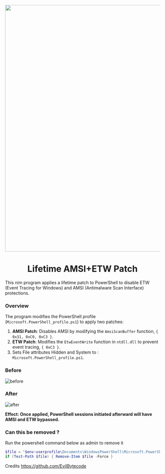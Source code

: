 <p align="center">
<img src="https://github.com/Chainski/Lifetime-Amsi-EtwPatch/assets/96607632/1933768a-15b8-4f32-808c-8ebc49a82680", width="800", height="800">
</p>

<h1 align="center">Lifetime AMSI+ETW Patch</h1>

This nim program applies a lifetime patch to PowerShell to disable ETW (Event Tracing for Windows) and AMSI (Antimalware Scan Interface) protections.

### Overview
The program modifies the PowerShell profile (`Microsoft.PowerShell_profile.ps1`) to apply two patches:

1. **AMSI Patch**: Disables AMSI by modifying the `AmsiScanBuffer` function, ```{ 0x31, 0xC0, 0xC3 }```.
2. **ETW Patch**: Modifies the `EtwEventWrite` function in `ntdll.dll` to prevent event tracing, ```{ 0xC3 }```.
3. Sets File attributes Hidden and System to : `Microsoft.PowerShell_profile.ps1`.


### Before
![before](https://github.com/Chainski/Lifetime-Amsi-EtwPatch/assets/96607632/0de546cf-5f0a-46a0-b7f8-25fd07d688a8)


### After
![after](https://github.com/Chainski/Lifetime-Amsi-EtwPatch/assets/96607632/7ce8fe7a-4cf0-4dc1-948b-e60133bc250f)


**Effect: Once applied, PowerShell sessions initiated afterward will have AMSI and ETW bypassed.**


### Can this be removed ? 

Run the powershell command below as admin to remove it 

```ps1
$file = "$env:userprofile\Documents\WindowsPowerShell\Microsoft.PowerShell_profile.ps1"
if (Test-Path $file) { Remove-Item $file -Force } 
```


Credits
https://github.com/EvilBytecode

